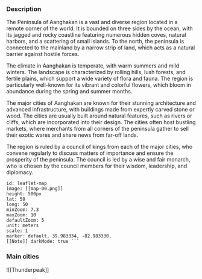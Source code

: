### Description

The Peninsula of Aanghakan is a vast and diverse region located in a remote corner of the world. It is bounded on three sides by the ocean, with its jagged and rocky coastline featuring numerous hidden coves, natural harbors, and a scattering of small islands. To the north, the peninsula is connected to the mainland by a narrow strip of land, which acts as a natural barrier against hostile forces.

The climate in Aanghakan is temperate, with warm summers and mild winters. The landscape is characterized by rolling hills, lush forests, and fertile plains, which support a wide variety of flora and fauna. The region is particularly well-known for its vibrant and colorful flowers, which bloom in abundance during the spring and summer months.

The major cities of Aanghakan are known for their stunning architecture and advanced infrastructure, with buildings made from expertly carved stone or wood. The cities are usually built around natural features, such as rivers or cliffs, which are incorporated into their design. The cities often host bustling markets, where merchants from all corners of the peninsula gather to sell their exotic wares and share news from far-off lands.

The region is ruled by a council of kings from each of the major cities, who convene regularly to discuss matters of importance and ensure the prosperity of the peninsula. The council is led by a wise and fair monarch, who is chosen by the council members for their wisdom, leadership, and diplomacy.

```leaflet 
id: leaflet-map 
image: [[map-00.png]] 
height: 500px 
lat: 50 
long: 50 
minZoom: 7.3 
maxZoom: 10
defaultZoom: 5 
unit: meters 
scale: 1 
marker: default, 39.983334, -82.983330, 
[[Note]] darkMode: true ```

```



### Main cities

![[Thunderpeak]]

